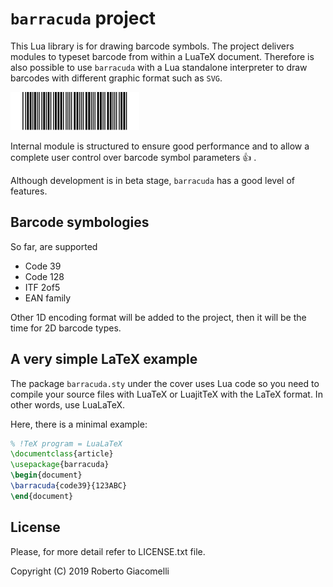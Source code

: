 # `barracuda` project

This Lua library is for drawing barcode symbols. The project delivers
modules to typeset barcode from within a LuaTeX document. Therefore is
also possible to use `barracuda` with a Lua standalone interpreter to draw
barcodes with different graphic format such as `SVG`.

![a SVG encoded Code39 symbol](/test/test-ga-svg/test-code39.svg)

Internal module is structured to ensure good performance and to allow a
complete user control over barcode symbol parameters :thumbsup: .

Although development is in beta stage, `barracuda` has a good level of
features.

## Barcode symbologies

So far, are supported

- Code 39
- Code 128
- ITF 2of5
- EAN family

Other 1D encoding format will be added to the project, then it will be the
time for 2D barcode types.

## A very simple LaTeX example

The package `barracuda.sty` under the cover uses Lua code so you need to compile
your source files with LuaTeX or LuajitTeX with the LaTeX format. In other
words, use LuaLaTeX.

Here, there is a minimal example:

```latex
% !TeX program = LuaLaTeX
\documentclass{article}
\usepackage{barracuda}
\begin{document}
\barracuda{code39}{123ABC}
\end{document}
```

## License

Please, for more detail refer to LICENSE.txt file.

Copyright (C) 2019 Roberto Giacomelli
